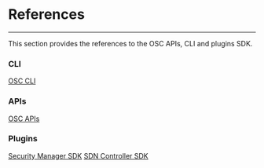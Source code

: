 # References

  

***

This section provides the references to the OSC APIs, CLI and plugins SDK.



### CLI

[OSC CLI](./cli.md)

### APIs

[OSC APIs](./api.md)

### Plugins

[Security Manager SDK](./manager_sdk.md)
[SDN Controller SDK](./sdn_sdk.md)